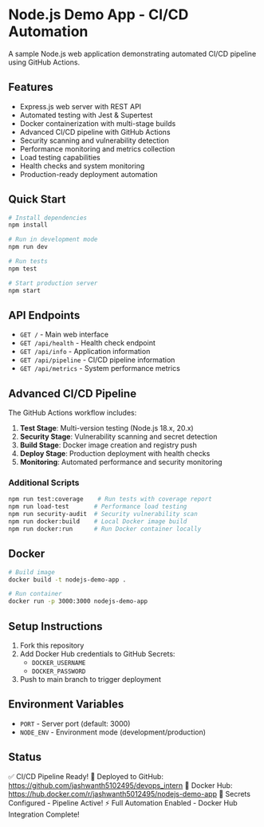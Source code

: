 # Node.js Demo App - CI/CD Automation

A sample Node.js web application demonstrating automated CI/CD pipeline using GitHub Actions.

## Features

- Express.js web server with REST API
- Automated testing with Jest & Supertest
- Docker containerization with multi-stage builds
- Advanced CI/CD pipeline with GitHub Actions
- Security scanning and vulnerability detection
- Performance monitoring and metrics collection
- Load testing capabilities
- Health checks and system monitoring
- Production-ready deployment automation

## Quick Start

```bash
# Install dependencies
npm install

# Run in development mode
npm run dev

# Run tests
npm test

# Start production server
npm start
```

## API Endpoints

- `GET /` - Main web interface
- `GET /api/health` - Health check endpoint
- `GET /api/info` - Application information
- `GET /api/pipeline` - CI/CD pipeline information
- `GET /api/metrics` - System performance metrics

## Advanced CI/CD Pipeline

The GitHub Actions workflow includes:

1. **Test Stage**: Multi-version testing (Node.js 18.x, 20.x)
2. **Security Stage**: Vulnerability scanning and secret detection
3. **Build Stage**: Docker image creation and registry push
4. **Deploy Stage**: Production deployment with health checks
5. **Monitoring**: Automated performance and security monitoring

### Additional Scripts
```bash
npm run test:coverage    # Run tests with coverage report
npm run load-test       # Performance load testing
npm run security-audit  # Security vulnerability scan
npm run docker:build    # Local Docker image build
npm run docker:run      # Run Docker container locally
```

## Docker

```bash
# Build image
docker build -t nodejs-demo-app .

# Run container
docker run -p 3000:3000 nodejs-demo-app
```

## Setup Instructions

1. Fork this repository
2. Add Docker Hub credentials to GitHub Secrets:
   - `DOCKER_USERNAME`
   - `DOCKER_PASSWORD`
3. Push to main branch to trigger deployment

## Environment Variables

- `PORT` - Server port (default: 3000)
- `NODE_ENV` - Environment mode (development/production)

## Status

✅ CI/CD Pipeline Ready!
🚀 Deployed to GitHub: https://github.com/jashwanth5102495/devops_intern
🐳 Docker Hub: https://hub.docker.com/r/jashwanth5012495/nodejs-demo-app
🔧 Secrets Configured - Pipeline Active!
⚡ Full Automation Enabled - Docker Hub Integration Complete!